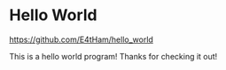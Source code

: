 
# Hello World

<https://github.com/E4tHam/hello_world>

This is a hello world program! Thanks for checking it out!
